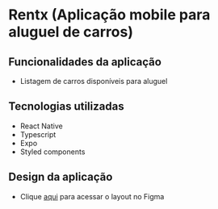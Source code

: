 # Rentx (Aplicação mobile para aluguel de carros)

## Funcionalidades da aplicação
- Listagem de carros disponíveis para aluguel

## Tecnologias utilizadas
- React Native
- Typescript
- Expo
- Styled components

## Design da aplicação
- Clique [aqui](https://www.figma.com/file/4ojyGi2mGuQaGK0sUHMAqB/RentX-Ignite?node-id=0%3A1) para acessar o layout no Figma